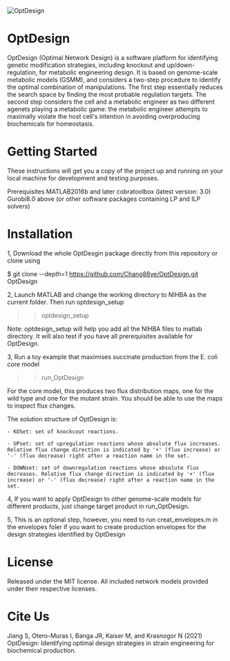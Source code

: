 ![OptDesign](https://myoctocat.com/assets/images/base-octocat.svg)

# OptDesign

OptDesign (Optimal Network Design) is a software platform for identifying genetic modification strategies, including knockout and up/down-regulation, for metabolic engineering design. It is based on genome-scale metabolic models (GSMM), and considers a two-step
procedure to identify the optimal combination of manipulations. The first step essentially reduces the search space by finding the most probable regulation targets. The second step considers the cell and a metabolic engineer as two different agenets playing a metabolic game: 
the metabolic engineer attempts to maximally violate the host cell's intention in avoiding overproducing biochemicals for homeostasis. 

# Getting Started
These instructions will get you a copy of the project up and running on your local machine for development and testing purposes. 

Prerequisites
MATLAB2016b and later
cobratoolbox (latest version: 3.0)
Gurobi8.0 above (or other software packages containing LP and ILP solvers)

# Installation
1, Download the whole OptDesgin package directly from this repository or clone using

$ git clone --depth=1 https://github.com/Chang88ye/OptDesign.git OptDesign

2, Launch MATLAB and change the working directory to NIHBA as the current folder. Then run optdesign_setup
>> optdesign_setup

Note: optdesign_setup will help you add all the NIHBA files to matlab directory. It will also test if you have all prerequisites available for OptDesign.

3, Run a toy example that maximises succinate production from the E. coli core model
>> run_OptDesign

For the core model, this produces two flux distribution maps, one for the wild type and one for the mutant strain. You should be able to use the maps to inspect flux changes.

The solution structure of OptDesign is:

    - KOSet: set of knockcout reactions.
    
    - UPset: set of upregulation reactions whose absolute flux increases. Relative flux change direction is indicated by '+' (flux increase) or '-' (flux decrease) right after a reaction name in the set.
    
    - DOWNset: set of downregulation reactions whose absolute flux decreases. Relative flux change direction is indicated by '+' (flux increase) or '-' (flux decrease) right after a reaction name in the set.

4, If you want to apply OptDesign to other genome-scale models for different products, just change target product in run_OptDesign. 

5, This is an optional step, however, you need to run creat_envelopes.m in the envelopes foler if you want to create production envelopes for the design strategies identified by OptDesign

# License
Released under the MIT license. All included network models provided under their respective licenses.

# Cite Us
Jiang S, Otero-Muras I, Banga JR, Kaiser M, and Krasnogor N (2021) OptDesign: Identifying optimal  design strategies in strain engineering for biochemical production. 
